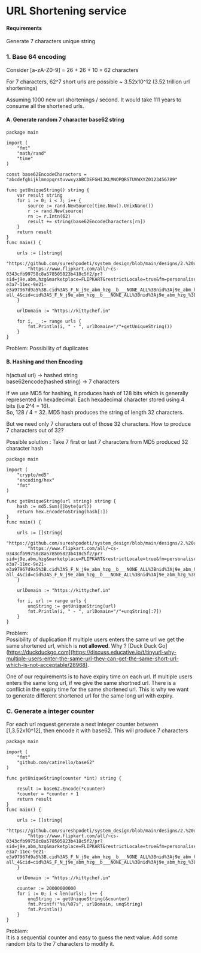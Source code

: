 # URL Shortening service

#### Requirements
Generate 7 characters unique string

### 1. Base 64 encoding
Consider [a-zA-Z0-9] = 26 + 26 + 10 = 62 characters 

For 7 characters, 62^7 short urls are possible ~ 3.52x10^12 (3.52 trillion url shortenings)

Assuming 1000 new url shortenings / second. It would take 111 years to consume all the shortened urls.  

#### A. Generate random 7 character base62 string

	package main

	import (
		"fmt"
		"math/rand"
		"time"
	)

	const base62EncodeCharacters = "abcdefghijklmnopqrstuvwxyzABCDEFGHIJKLMNOPQRSTUVWXYZ0123456789"

	func getUniqueString() string {
		var result string
		for i := 0; i < 7; i++ {
			source := rand.NewSource(time.Now().UnixNano())
			r := rand.New(source)
			rn := r.Intn(62)
			result += string(base62EncodeCharacters[rn])
		}
		return result
	}
	func main() {

		urls := []string{
			"https://github.com/sureshpodeti/system_design/blob/main/designs/2.%20url%20shortening%20service.md",
			"https://www.flipkart.com/all/~cs-0343cfb99758c8a578505823b418c5f2/pr?sid=j9e,abm,hzg&marketplace=FLIPKART&restrictLocale=true&fm=personalisedRecommendation%2FC5&iid=R%3Ag%3Bpt%3Ahp%3Buid%3Ab88721dc-e3a7-11ec-9e21-e3a97967d9a5%3B.cid%3AS_F_N_j9e_abm_hzg__b___NONE_ALL%3Bnid%3Aj9e_abm_hzg_%3Bet%3AS%3Beid%3Aj9e_abm_hzg_%3Bmp%3AF%3Bct%3Ab%3B&ssid=0nagg6i2kzc8ie4g1654307004898&otracker=hp_reco_Summer%2B%252722%2BEssentials_1_4.dealCard.OMU_cid%3AS_F_N_j9e_abm_hzg__b___NONE_ALL%3Bnid%3Aj9e_abm_hzg_%3Bet%3AS%3Beid%3Aj9e_abm_hzg_%3Bmp%3AF%3Bct%3Ab%3B_4&otracker1=hp_reco_SECTIONED_manualRanking_personalisedRecommendation%2FC5_Summer%2B%252722%2BEssentials_DESKTOP_HORIZONTAL_dealCard_cc_1_NA_view-all_4&cid=cid%3AS_F_N_j9e_abm_hzg__b___NONE_ALL%3Bnid%3Aj9e_abm_hzg_%3Bet%3AS%3Beid%3Aj9e_abm_hzg_%3Bmp%3AF%3Bct%3Ab%3B",
		}

		urlDomain := "https://kittychef.in"

		for i, _ := range urls {
			fmt.Println(i, " - ", urlDomain+"/"+getUniqueString())
		}
	}



Problem:
Possibility of duplicates

#### B. Hashing and then Encoding

h(actual url) -> hashed string<br>
base62encode(hashed string) -> 7 characters

If we use MD5 for hashing, it produces hash of 128 bits which is generally represented in hexadecimal. Each hexadecimal character stored using 4 bits (i.e 2^4 = 16).<br>
So, 128 / 4 = 32. MD5 hash produces the string of length 32 characters.

But we need only 7 characters out of those 32 characters. How to produce 7 characters out of 32?

Possible solution : Take 7 first or last 7 characters from MD5 produced 32 character hash

	package main

	import (
		"crypto/md5"
		"encoding/hex"
		"fmt"
	)

	func getUniqueString(url string) string {
		hash := md5.Sum([]byte(url))
		return hex.EncodeToString(hash[:])
	}
	func main() {

		urls := []string{
			"https://github.com/sureshpodeti/system_design/blob/main/designs/2.%20url%20shortening%20service.md",
			"https://www.flipkart.com/all/~cs-0343cfb99758c8a578505823b418c5f2/pr?sid=j9e,abm,hzg&marketplace=FLIPKART&restrictLocale=true&fm=personalisedRecommendation%2FC5&iid=R%3Ag%3Bpt%3Ahp%3Buid%3Ab88721dc-e3a7-11ec-9e21-e3a97967d9a5%3B.cid%3AS_F_N_j9e_abm_hzg__b___NONE_ALL%3Bnid%3Aj9e_abm_hzg_%3Bet%3AS%3Beid%3Aj9e_abm_hzg_%3Bmp%3AF%3Bct%3Ab%3B&ssid=0nagg6i2kzc8ie4g1654307004898&otracker=hp_reco_Summer%2B%252722%2BEssentials_1_4.dealCard.OMU_cid%3AS_F_N_j9e_abm_hzg__b___NONE_ALL%3Bnid%3Aj9e_abm_hzg_%3Bet%3AS%3Beid%3Aj9e_abm_hzg_%3Bmp%3AF%3Bct%3Ab%3B_4&otracker1=hp_reco_SECTIONED_manualRanking_personalisedRecommendation%2FC5_Summer%2B%252722%2BEssentials_DESKTOP_HORIZONTAL_dealCard_cc_1_NA_view-all_4&cid=cid%3AS_F_N_j9e_abm_hzg__b___NONE_ALL%3Bnid%3Aj9e_abm_hzg_%3Bet%3AS%3Beid%3Aj9e_abm_hzg_%3Bmp%3AF%3Bct%3Ab%3B",
		}

		urlDomain := "https://kittychef.in"

		for i, url := range urls {
			unqString := getUniqueString(url)
			fmt.Println(i, " - ", urlDomain+"/"+unqString[:7])
		}
	}


Problem:<br>
Possibility of duplication
If multiple users enters the same url we get the same shortened url, which is **not allowed**. 
Why ? [Duck Duck Go](https://duckduckgo.com](https://discuss.educative.io/t/tinyurl-why-multiple-users-enter-the-same-url-they-can-get-the-same-short-url-which-is-not-acceptable/28968).

One of our requirements is to have expiry time on each url. If multiple users enters the same long url, if we give the same shortned url.
There is a conflict in the expiry time for the same shortened url. This is why we want to generate different shortened url for the same long url with expiry.


### C. Generate a integer counter
For each url request generate a next integer counter between [1,3.52x10^12], then encode it with base62. This will produce 7 characters

	package main

	import (
		"fmt"
		"github.com/catinello/base62"
	)

	func getUniqueString(counter *int) string {

		result := base62.Encode(*counter)
		*counter = *counter + 1
		return result
	}
	func main() {

		urls := []string{
			"https://github.com/sureshpodeti/system_design/blob/main/designs/2.%20url%20shortening%20service.md",
			"https://www.flipkart.com/all/~cs-0343cfb99758c8a578505823b418c5f2/pr?sid=j9e,abm,hzg&marketplace=FLIPKART&restrictLocale=true&fm=personalisedRecommendation%2FC5&iid=R%3Ag%3Bpt%3Ahp%3Buid%3Ab88721dc-e3a7-11ec-9e21-e3a97967d9a5%3B.cid%3AS_F_N_j9e_abm_hzg__b___NONE_ALL%3Bnid%3Aj9e_abm_hzg_%3Bet%3AS%3Beid%3Aj9e_abm_hzg_%3Bmp%3AF%3Bct%3Ab%3B&ssid=0nagg6i2kzc8ie4g1654307004898&otracker=hp_reco_Summer%2B%252722%2BEssentials_1_4.dealCard.OMU_cid%3AS_F_N_j9e_abm_hzg__b___NONE_ALL%3Bnid%3Aj9e_abm_hzg_%3Bet%3AS%3Beid%3Aj9e_abm_hzg_%3Bmp%3AF%3Bct%3Ab%3B_4&otracker1=hp_reco_SECTIONED_manualRanking_personalisedRecommendation%2FC5_Summer%2B%252722%2BEssentials_DESKTOP_HORIZONTAL_dealCard_cc_1_NA_view-all_4&cid=cid%3AS_F_N_j9e_abm_hzg__b___NONE_ALL%3Bnid%3Aj9e_abm_hzg_%3Bet%3AS%3Beid%3Aj9e_abm_hzg_%3Bmp%3AF%3Bct%3Ab%3B",
		}

		urlDomain := "https://kittychef.in"

		counter := 20000000000
		for i := 0; i < len(urls); i++ {
			unqString := getUniqueString(&counter)
			fmt.Printf("%s/%07s", urlDomain, unqString)
			fmt.Println()
		}
	}


Problem: <br>
It is a sequential counter and easy to guess the next value. Add some random bits to the 7 characters to modify it.
